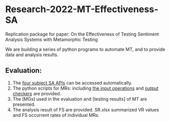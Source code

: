 # Research-2022-MT-Effectiveness-SA
Replication package for paper: On the Effectiveness of Testing Sentiment Analysis Systems with Metamorphic
Testing

We are building a series of python programs to automate MT, and to provide data and analysis results. 

## Evaluation:
1. The [four subject SA APIs](../main/SAtool) can be accessed automatically.
2. The python scripts for MRs: including [the input operations](../main/MRInputOperation) and [output checkers](../main/MROutputChecker) are provided.
3. The [MGs] used in the evaluation and [testing results] of MT are presented.
4. The analysis result of FS are provided. SR.xlsx summarized VR values and FS occurrent rates of individual MRs.

